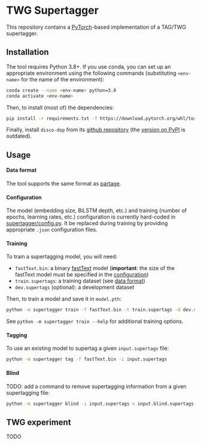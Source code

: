TWG Supertagger
===============

This repository contains a [PyTorch](pytorch)-based implementation of a TAG/TWG
supertagger.


Installation
------------

The tool requires Python 3.8+.  If you use conda, you can set up an appropriate
environment using the following commands (substituting `<env-name>` for the
name of the environment):
```bash
conda create --name <env-name> python=3.8
conda activate <env-name>
```
Then, to install (most of) the dependencies:
```bash
pip install -r requirements.txt -f https://download.pytorch.org/whl/torch_stable.html
```
<!---
otherwise:
```bash
pip install -r requirements-gpu.txt
```
-->
Finally, install `disco-dop` from its [github
repository](https://github.com/andreasvc/disco-dop#installation) (the [version
on PyPI](https://pypi.org/project/disco-dop/) is outdated).
<!---
(**warning**: if you use conda, you should probably *not* use `-\-user` when
`pip`-installing disco-dop).

Discodop require `make install`, is it possible to put it in `requirements.txt`?
-->


Usage
-----

#### Data format

The tool supports the same format as [partage][partage-format].

#### Configuration

The model (embedding size, BiLSTM depth, etc.) and training (number of epochs,
learning rates, etc.) configuration is currently hard-coded in
[supertagger/config.py](supertagger/config.py).  It be replaced during training
by providing appropriate `.json` configuration files.

#### Training

To train a supertagging model, you will need:
* `fastText.bin`: a binary [fastText][fastText] model (**important**: the size
  of the fastText model must be specified in the
  [configuration](#configuration))
* `train.supertags`: a training dataset (see [data format](#data-format))
* `dev.supertags` (optional): a development dataset

Then, to train a model and save it in `model.pth`:
```bash
python -m supertagger train -f fastText.bin -t train.supertags -d dev.supertags --save model.pth
```
See `python -m supertagger train --help` for additional training options.

#### Tagging

To use an existing model to supertag a given `input.supertags` file:
```bash
python -m supertagger tag -f fastText.bin -i input.supertags
```

#### Blind

TODO: add a command to remove supertagging information from a given
supertagging file:
```bash
python -m supertagger blind -i input.supertags > input.blind.supertags
```


TWG experiment
--------------

TODO



[partage-format]: https://github.com/kawu/partage#data-format "ParTAGe data format"
[fastText]: https://fasttext.cc/ "fastText"
[pytorch]: https://pytorch.org/ "PyTorch"


